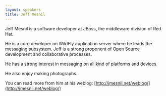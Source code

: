 ```yaml
---
layout: speakers
title: Jeff Mesnil
---
```

Jeff Mesnil is a software developer at JBoss, the middleware division of Red Hat.

He is a core developer on WildFly application server where he leads the messaging subsystem. Jeff is a strong proponent of Open Source development and collaborative processes.

He has a strong interest in messaging on all kind of platforms and devices.

He also enjoy making photographs.

You can read more from him at his weblog: [http://jmesnil.net/weblog/](http://jmesnil.net/weblog/)
